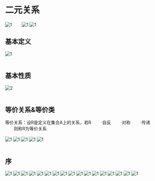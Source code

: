 # 二元关系
![1](https://i.loli.net/2019/10/07/vdTqfJslc6eAUwX.png)
　　![1](https://i.loli.net/2019/10/07/Z2WhmpHQMRSoJLz.png)
![1](https://i.loli.net/2019/10/07/Lxrj2hyu8BpUJKi.png)

## 基本定义
![1](https://i.loli.net/2019/10/07/BqfPb7eHNMpTKvr.png)</br></br>

## 基本性质
![2](https://i.loli.net/2019/10/07/pbIuw1QJfdB6GhT.png)</br></br>

## 等价关系&等价类
等价关系：设R是定义在集合A上的关系，若R
　　·自反
　　·对称
　　·传递
　　则称R为等价关系 </br></br>
 ![1](https://i.loli.net/2019/10/07/hGHDEA7XLImfTO1.png)
 ![1](https://i.loli.net/2019/10/07/qHBtCVmgT5RUnAp.png)
 ![1](https://i.loli.net/2019/10/07/BVdPTc9y1Uz2eZE.png)
 ![1](https://i.loli.net/2019/10/07/CX8B9LuxOpSFbHq.png)
 ![1](https://i.loli.net/2019/10/07/VWcRI7Si69BMypO.png) </br></br>
 
 
## 序
![1](https://i.loli.net/2019/10/07/k4veOP7ypi8AMHU.png)
![1](https://i.loli.net/2019/10/07/I9mnGKTBdL4c6h5.png)
![1](https://i.loli.net/2019/10/07/D3GAfm87YNwL4iQ.png)
![1](https://i.loli.net/2019/10/07/4a1yHYorS3uEO2i.png)
![1](https://i.loli.net/2019/10/07/DgolPk42MYbpKhe.png)
![1](https://i.loli.net/2019/10/07/SrBiWmuV7NMjCyG.png)
![1](https://i.loli.net/2019/10/07/DTBtbfG9EexwXJA.png)
![1](https://i.loli.net/2019/10/07/JplEnXWGI2jNeOf.png)
![1](https://i.loli.net/2019/10/07/5H1sb3KGruYVjh8.png)
![1](https://i.loli.net/2019/10/07/LcdFXn3qbj4AOPf.png)
![1](https://i.loli.net/2019/10/07/hDpZBeJ3IgkKdlA.png)
![1](https://i.loli.net/2019/10/07/Bg7ER1z4Nkv5dHF.png)
![1](https://i.loli.net/2019/10/07/Qcrqv2YNRB6aCM7.png)
![1](https://i.loli.net/2019/10/07/Pbf5LmGUis76yFZ.png)
![1](https://i.loli.net/2019/10/07/PiHAXGICDp6zYUE.png)
![1](https://i.loli.net/2019/10/07/VIQdc6WMP5vZ1Su.png)
![1](https://i.loli.net/2019/10/07/Or6uvLIhUcbnDMX.png)

